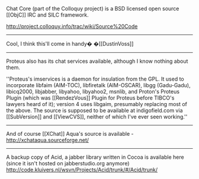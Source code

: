 Chat Core (part of the Colloquy project) is a BSD licensed open source [[ObjC]] IRC and SILC framework.

http://project.colloquy.info/trac/wiki/Source%20Code

----

Cool, I think this'll come in handy� �[[DustinVoss]]

----

Proteus also has its chat services available, although I know nothing about them.

''Proteus's imservices is a daemon for insulation from the GPL.  It used to incorporate libfaim (AIM-TOC), libfiretalk (AIM-OSCAR), libgg (Gadu-Gadu), libicq2000, libjabber, libyahoo, libyahoo2, msnlib, and Proton's Proteus Plugin (which was [[RendezVous]] Plugin for Proteus before TIBCO's lawyers heard of it); version 4 uses libgaim, presumably replacing most of the above.  The source is supposed to be available at indigofield.com via [[SubVersion]] and [[ViewCVS]], neither of which I've ever seen working.''

----

And of course [[XChat]] Aqua's source is available - http://xchataqua.sourceforge.net/

----

A backup copy of Acid, a jabber library written in Cocoa is available here (since it isn't hosted on jabberstudio.org anymore)
http://code.kluivers.nl/wsvn/Projects/Acid/trunk/#/Acid/trunk/